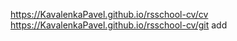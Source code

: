 https://KavalenkaPavel.github.io/rsschool-cv/cv 
https://KavalenkaPavel.github.io/rsschool-cv/git add